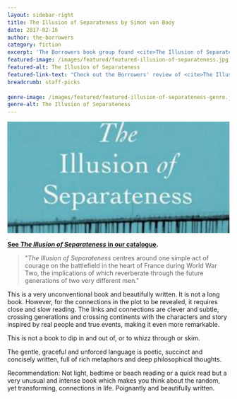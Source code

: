 ```yaml
---
layout: sidebar-right
title: The Illusion of Separateness by Simon van Booy
date: 2017-02-16
author: the-borrowers
category: fiction
excerpt: 'The Borrowers book group found <cite>The Illusion of Separateness</cite> "a very unusual and intense book" that is "poignantly and beautifully written."'
featured-image: /images/featured/featured-illusion-of-separateness.jpg
featured-alt: The Illusion of Separateness
featured-link-text: "Check out the Borrowers' review of <cite>The Illusion of Separateness</cite>"
breadcrumb: staff-picks

genre-image: /images/featured/featured-illusion-of-separateness-genre.jpg
genre-alt: The Illusion of Separateness
---
```


![The Illusion of Separateness](/images/featured/featured-illusion-of-separateness.jpg)

**[See <cite>The Illusion of Separateness</cite> in our catalogue](https://suffolk.spydus.co.uk/cgi-bin/spydus.exe/ENQ/OPAC/BIBENQ?BRN=1514223).**

> "<cite>The Illusion of Separateness</cite> centres around one simple act of courage on the battlefield in the heart of France during World War Two, the implications of which reverberate through the future generations of two very different men."

This is a very unconventional book and beautifully written. It is not a long book. However, for the connections in the plot to be revealed, it requires close and slow reading. The links and connections are clever and subtle, crossing generations and crossing continents with the characters and story inspired by real people and true events, making it even more remarkable.

This is not a book to dip in and out of, or to whizz through or skim.

The gentle, graceful and unforced language is poetic, succinct and concisely written, full of rich metaphors and deep philosophical thoughts.

Recommendation: Not light, bedtime or beach reading or a quick read but a very unusual and intense book which makes you think about the random, yet transforming, connections in life. Poignantly and beautifully written.

